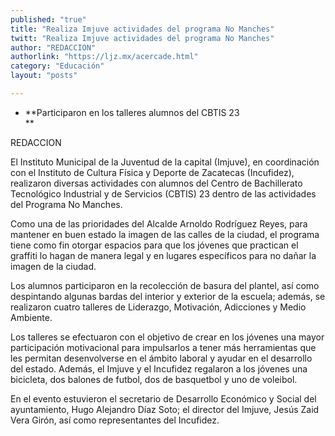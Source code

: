 ```yaml
---
published: "true"
title: "Realiza Imjuve actividades del programa No Manches"
twitt: "Realiza Imjuve actividades del programa No Manches"
author: "REDACCION"
authorlink: "https://ljz.mx/acercade.html"
category: "Educación"
layout: "posts"

---
```


*   **Participaron en los talleres alumnos del CBTIS 23   
    **


  REDACCION



  El Instituto Municipal de la Juventud de la capital (Imjuve), en coordinación con el Instituto de Cultura Física y Deporte de Zacatecas (Incufidez), realizaron diversas actividades con alumnos del Centro de Bachillerato Tecnológico Industrial y de Servicios (CBTIS) 23 dentro de las actividades del Programa No Manches.



  Como una de las prioridades del Alcalde Arnoldo Rodríguez Reyes, para mantener en buen estado la imagen de las calles de la ciudad, el programa tiene como fin otorgar espacios para que los jóvenes que practican el graffiti lo hagan de manera legal y en lugares específicos para no dañar la imagen de la ciudad.



  Los alumnos participaron en la recolección de basura del plantel, así como despintando algunas bardas del interior y exterior de la escuela; además, se realizaron cuatro talleres de Liderazgo, Motivación, Adicciones y Medio Ambiente.



  Los talleres se efectuaron con el objetivo de crear en los jóvenes una mayor participación motivacional para impulsarlos a tener más herramientas que les permitan desenvolverse en el ámbito laboral y ayudar en el desarrollo del estado. Además, el Imjuve y el Incufidez regalaron a los jóvenes una bicicleta, dos balones de futbol, dos de basquetbol y uno de voleibol.



  En el evento estuvieron el secretario de Desarrollo Económico y Social del ayuntamiento, Hugo Alejandro Díaz Soto; el director del Imjuve, Jesús Zaid Vera Girón, así como representantes del Incufidez.

